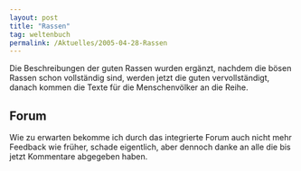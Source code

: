 ```yaml
---
layout: post
title: "Rassen"
tag: weltenbuch
permalink: /Aktuelles/2005-04-28-Rassen
---
```


<p>Die Beschreibungen der guten Rassen wurden erg&auml;nzt, nachdem die b&ouml;sen Rassen schon vollst&auml;ndig sind, werden jetzt die guten vervollst&auml;ndigt, danach kommen die Texte f&uuml;r die Menschenv&ouml;lker an die Reihe.</p>
<h2>Forum</h2>
<p>Wie zu erwarten bekomme ich durch das integrierte Forum auch nicht mehr Feedback wie fr&uuml;her, schade eigentlich, aber dennoch danke an alle die bis jetzt Kommentare abgegeben haben.</p>

